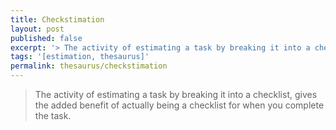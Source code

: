 ```yaml
---
title: Checkstimation
layout: post
published: false
excerpt: '> The activity of estimating a task by breaking it into a checklist'
tags: '[estimation, thesaurus]'
permalink: thesaurus/checkstimation
---
```

> The activity of estimating a task by breaking it into a checklist, gives the added benefit of actually being a checklist for when you complete the task.